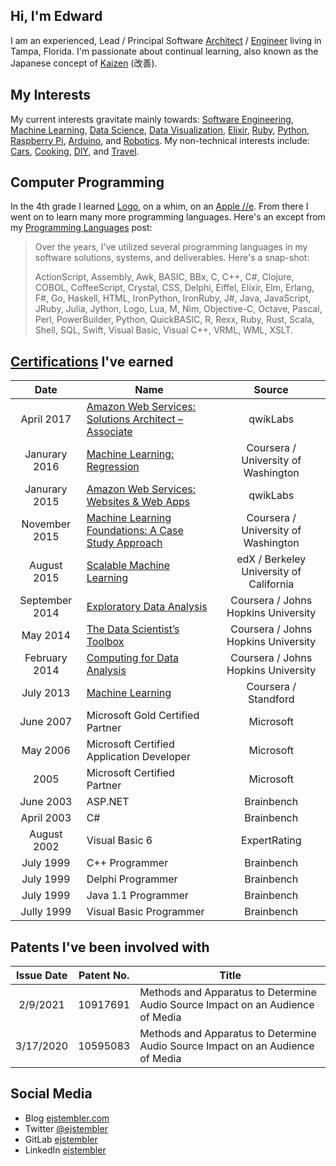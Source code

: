 ## Hi, I'm Edward

I am an experienced, Lead / Principal Software [Architect](https://en.wikipedia.org/wiki/Software_architect) / [Engineer](https://en.wikipedia.org/wiki/Software_engineer) living in Tampa, Florida. I'm passionate about continual learning, also known as the Japanese concept of [Kaizen](https://en.wikipedia.org/wiki/Kaizen) (改善).

## My Interests

My current interests gravitate mainly towards: [Software Engineering](https://ejstembler.com/category/software-engineering/), [Machine Learning](https://ejstembler.com/category/machine-learning/), [Data Science](https://ejstembler.com/tag/data-science/), [Data Visualization](https://ejstembler.com/tag/data-visualization/), [Elixir](https://ejstembler.com/tag/elixir/), [Ruby](https://ejstembler.com/tag/ruby), [Python](https://ejstembler.com/tag/python), [Raspberry Pi](https://ejstembler.com/tag/raspberry-pi/), [Arduino](https://ejstembler.com/tag/arduino/), and [Robotics](https://ejstembler.com/category/robotics). My non-technical interests include: [Cars](https://ejstembler.com/category/cars), [Cooking](https://ejstembler.com/category/cooking), [DIY](https://ejstembler.com/category/diy), and [Travel](https://ejstembler.com/category/travel).

## Computer Programming

In the 4th grade I learned [Logo](https://en.wikipedia.org/wiki/Logo_(programming_language)), on a whim, on an [Apple //e](https://en.wikipedia.org/wiki/Apple_IIe). From there I went on to learn many more programming languages. Here's an except from my [Programming Languages](https://ejstembler.com/posts/programming-languages) post:

>Over the years, I've utilized several programming languages in my software solutions, systems, and deliverables. Here's a snap-shot:
>
>ActionScript, Assembly, Awk, BASIC, BBx, C, C++, C#, Clojure, COBOL, CoffeeScript, Crystal, CSS, Delphi, Eiffel, Elixir, Elm, Erlang, F#, Go, Haskell, HTML, IronPython, IronRuby, J#, Java, JavaScript, JRuby, Julia, Jython, Logo, Lua, M, Nim, Objective-C, Octave, Pascal, Perl, PowerBuilder, Python, QuickBASIC, R, Rexx, Ruby, Rust, Scala, Shell, SQL, Swift, Visual Basic, Visual C++, VRML, WML, XSLT.

## [Certifications](https://ejstembler.com/certifications) I've earned

|Date|Name|Source|
|:--:|----|:----:|
|April 2017|[Amazon Web Services: Solutions Architect – Associate](https://qwiklabs.com/public_profiles/200344f0-9fb5-4eeb-b937-c2e3a632bc8b)|qwikLabs|
|Janurary 2016|[Machine Learning: Regression](https://www.coursera.org/account/accomplishments/verify/EJJCDTV9SMFV)|Coursera / University of Washington|
|Janurary 2015|[Amazon Web Services: Websites & Web Apps](https://qwiklabs.com/public_profiles/200344f0-9fb5-4eeb-b937-c2e3a632bc8b)|qwikLabs|
|November 2015|[Machine Learning Foundations: A Case Study Approach](https://www.coursera.org/account/accomplishments/verify/U2525MH79EE6)|Coursera / University of Washington|
|August 2015|[Scalable Machine Learning](https://s3.amazonaws.com/verify.edx.org/downloads/f933ca936bcd4b229358db389c5d33ef/Certificate.pdf)|edX / Berkeley University of California|
|September 2014|[Exploratory Data Analysis](https://www.coursera.org/records/J3vKkQ3WKSJfd8Za)|Coursera / Johns Hopkins University|
|May 2014|[The Data Scientist’s Toolbox](https://www.coursera.org/records/5GseFzn4Cj8ZDZc7)|Coursera / Johns Hopkins University|
|February 2014|[Computing for Data Analysis](https://www.coursera.org/records/MQMPLPKCLu5w6z5v)|Coursera / Johns Hopkins University|
|July 2013|[Machine Learning](https://www.coursera.org/api/legacyCertificates.v1/spark/statementOfAccomplishment/970311~3334403/pdf)|Coursera / Standford|
|June 2007|Microsoft Gold Certified Partner|Microsoft|
|May 2006|Microsoft Certified Application Developer|Microsoft|
|2005|Microsoft Certified Partner|Microsoft|
|June 2003|ASP.NET|Brainbench|
|April 2003|C#|Brainbench|
|August 2002|Visual Basic 6|ExpertRating|
|July 1999|C++ Programmer|Brainbench|
|July 1999|Delphi Programmer|Brainbench|
|July 1999|Java 1.1 Programmer|Brainbench|
|Jully 1999|Visual Basic Programmer|Brainbench|


## Patents I've been involved with

|Issue Date|Patent No.|Title|
|:--------:|:--------:|-----|
|2/9/2021|10917691|Methods and Apparatus to Determine Audio Source Impact on an Audience of Media|
|3/17/2020|10595083|Methods and Apparatus to Determine Audio Source Impact on an Audience of Media|

## Social Media

- Blog [ejstembler.com](https://ejstembler.com)
- Twitter [@ejstembler](https://twitter.com/home)
- GitLab [ejstembler](https://gitlab.com/ejstembler)
- LinkedIn [ejstembler](https://www.linkedin.com/in/ejstembler/)
